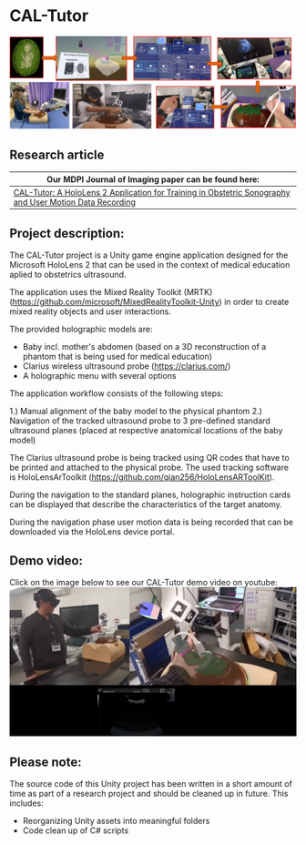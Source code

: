# CAL-Tutor

![Example Image](readme_assets/CAL-Tutor_graphical_workflow_overview.png)

## Research article
| Our MDPI Journal of Imaging paper can be found here: |
|--------|
|[CAL-Tutor: A HoloLens 2 Application for Training in Obstetric Sonography and User Motion Data Recording](https://www.mdpi.com/2313-433X/9/1/6)|

##  Project description: 

The CAL-Tutor project is a Unity game engine application designed for the Microsoft HoloLens 2 that can be used in the context of medical education aplied to obstetrics ultrasound. 

The application uses the Mixed Reality Toolkit (MRTK) (https://github.com/microsoft/MixedRealityToolkit-Unity) in order to create mixed reality objects and user interactions. 

The provided holographic models are: 
- Baby incl. mother's abdomen (based on a 3D reconstruction of a phantom that is being used for medical education)<br>
- Clarius wireless ultrasound probe (https://clarius.com/)
- A holographic menu with several options

The application workflow consists of the following steps: 

1.) Manual alignment of the baby model to the physical phantom
2.) Navigation of the tracked ultrasound probe to 3 pre-defined standard ultrasound planes (placed at respective anatomical locations of the baby model)

The Clarius ultrasound probe is being tracked using QR codes that have to be printed and attached to the physical probe. 
The used tracking software is HoloLensArToolkit (https://github.com/qian256/HoloLensARToolKit).

During the navigation to the standard planes, holographic instruction cards can be displayed that describe the characteristics of the target anatomy. 

During the navigation phase user motion data is being recorded that can be downloaded via the HoloLens device portal.

## Demo video:
Click on the image below to see our CAL-Tutor demo video on youtube:
[![Watch the video](/readme_assets/CAL-Tutor_demo_video_screenshot.png)](https://youtu.be/g0X4uLhCjoI)

## Please note: 
The source code of this Unity project has been written in a short amount of time as part of a research project and should be cleaned up in future. 
This includes: 
- Reorganizing Unity assets into meaningful folders
- Code clean up of C# scripts 


